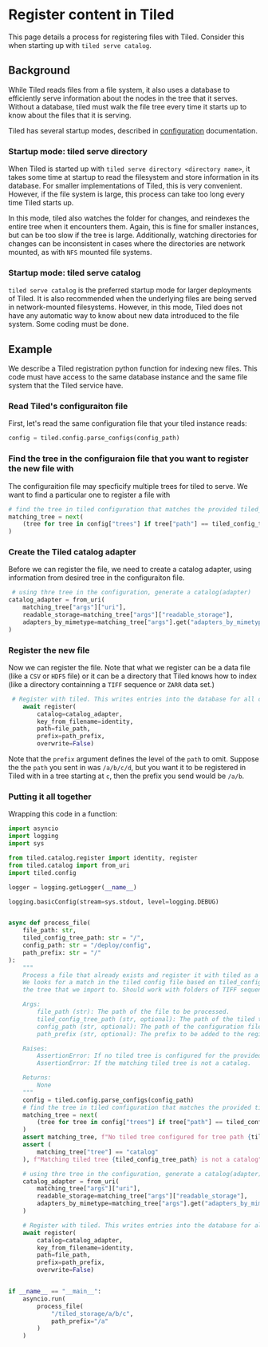 # Register content in Tiled
This page details a process for registering files with Tiled. Consider this when starting up with `tiled serve catalog`.

## Background
While Tiled reads files from a file system, it also uses a database to efficiently serve information about the nodes in the tree that it serves. Without a database, tiled must walk the file tree every time it starts up to know about the files that it is serving.

Tiled has several startup modes, described in [configuration](./configuration) documentation.

### Startup mode: tiled serve directory
 When Tiled is started up with `tiled serve directory <directory name>`, it takes some time at startup to read the filesystem and store information in its database. For smaller implementations of Tiled, this is very convenient. However, if the file system is large, this process can take too long every time Tiled starts up.

In this mode, tiled also watches the folder for changes, and reindexes the entire tree when it encounters them. Again, this is fine for smaller instances, but can be too slow if the tree is large. Additionally, watching directories for changes can be inconsistent in cases where the directories are network mounted, as with `NFS` mounted file systems.

### Startup mode: tiled serve catalog
`tiled serve catalog` is the preferred startup mode for larger deployments of Tiled. It is also recommended when the underlying files are being served in network-mounted filesystems. However, in this mode, Tiled does not have any automatic way to know about new data introduced to the file system. Some coding must be done.

## Example
We describe a Tiled registration python function for indexing new files. This code must have access to the same database instance and the same file system that the Tiled service have.

### Read Tiled's configuraiton file
First, let's read the same configuration file that your tiled instance reads:

``` python
config = tiled.config.parse_configs(config_path)
```

### Find the tree in the configuraion file that you want to register the new file with
The configuraition file may specficify multiple trees for tiled to serve. We want to find a particular one to register a file with

``` python
# find the tree in tiled configuration that matches the provided tiled_tree_path
matching_tree = next(
    (tree for tree in config["trees"] if tree["path"] == tiled_config_tree_path), None
)
```

### Create the Tiled catalog adapter
Before we can register the file, we need to create a catalog adapter, using information from desired tree in the configuraiton file.

``` python
 # using thre tree in the configuration, generate a catalog(adapter)
catalog_adapter = from_uri(
    matching_tree["args"]["uri"],
    readable_storage=matching_tree["args"]["readable_storage"],
    adapters_by_mimetype=matching_tree["args"].get("adapters_by_mimetype")
)
```

### Register the new file
Now we can register the file. Note that what we register can be a data file (like a `CSV` or `HDF5` file) or it can be a directory that Tiled knows how to index (like a directory containning a `TIFF` sequence or `ZARR` data set.)



``` python
 # Register with tiled. This writes entries into the database for all of the nodes down to the data node
    await register(
        catalog=catalog_adapter,
        key_from_filename=identity,
        path=file_path,
        prefix=path_prefix,
        overwrite=False)

```
Note that the `prefix` argument defines the level of the `path` to omit. Suppose the the `path` you sent in was `/a/b/c/d`, but you want it to be registered in Tiled with in a tree starting at `c`, then the prefix you send would be `/a/b`.


### Putting it all together
Wrapping this code in a function:

``` python
import asyncio
import logging
import sys

from tiled.catalog.register import identity, register
from tiled.catalog import from_uri
import tiled.config

logger = logging.getLogger(__name__)

logging.basicConfig(stream=sys.stdout, level=logging.DEBUG)


async def process_file(
    file_path: str,
    tiled_config_tree_path: str = "/",
    config_path: str = "/deploy/config",
    path_prefix: str = "/"
):
    """
    Process a file that already exists and register it with tiled as a catalog.
    We looks for a match in the tiled config file based on tiled_config_tree_path. This will be
    the tree that we import to. Should work with folders of TIFF sequence as well as single filed like hdf5 or datasets like zarr. But honestly, on tiff sequence is tested.

    Args:
        file_path (str): The path of the file to be processed.
        tiled_config_tree_path (str, optional): The path of the tiled tree configuration. Defaults to "/".
        config_path (str, optional): The path of the configuration file. Defaults to "/deploy/config".
        path_prefix (str, optional): The prefix to be added to the registered path. Defaults to "/".

    Raises:
        AssertionError: If no tiled tree is configured for the provided tree path.
        AssertionError: If the matching tiled tree is not a catalog.

    Returns:
        None
    """
    config = tiled.config.parse_configs(config_path)
    # find the tree in tiled configuration that matches the provided tiled_tree_path
    matching_tree = next(
        (tree for tree in config["trees"] if tree["path"] == tiled_config_tree_path), None
    )
    assert matching_tree, f"No tiled tree configured for tree path {tiled_config_tree_path}"
    assert (
        matching_tree["tree"] == "catalog"
    ), f"Matching tiled tree {tiled_config_tree_path} is not a catalog"

    # using thre tree in the configuration, generate a catalog(adapter)
    catalog_adapter = from_uri(
        matching_tree["args"]["uri"],
        readable_storage=matching_tree["args"]["readable_storage"],
        adapters_by_mimetype=matching_tree["args"].get("adapters_by_mimetype")
    )

    # Register with tiled. This writes entries into the database for all of the nodes down to the data node
    await register(
        catalog=catalog_adapter,
        key_from_filename=identity,
        path=file_path,
        prefix=path_prefix,
        overwrite=False)


if __name__ == "__main__":
    asyncio.run(
        process_file(
            "/tiled_storage/a/b/c",
            path_prefix="/a"
        )
    )
```
